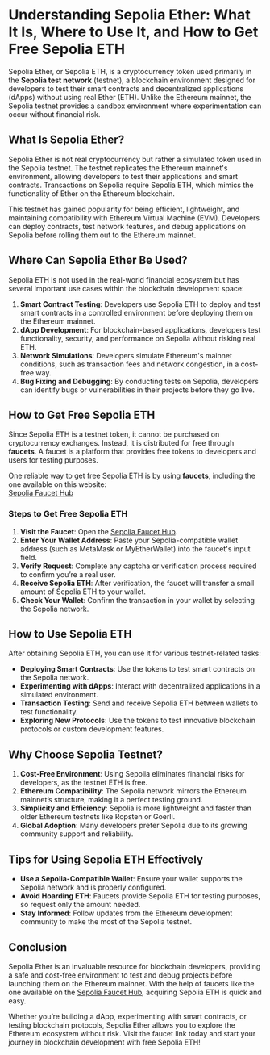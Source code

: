 # Understanding Sepolia Ether: What It Is, Where to Use It, and How to Get Free Sepolia ETH

Sepolia Ether, or Sepolia ETH, is a cryptocurrency token used primarily in the **Sepolia test network** (testnet), a blockchain environment designed for developers to test their smart contracts and decentralized applications (dApps) without using real Ether (ETH). Unlike the Ethereum mainnet, the Sepolia testnet provides a sandbox environment where experimentation can occur without financial risk.

## What Is Sepolia Ether?

Sepolia Ether is not real cryptocurrency but rather a simulated token used in the Sepolia testnet. The testnet replicates the Ethereum mainnet's environment, allowing developers to test their applications and smart contracts. Transactions on Sepolia require Sepolia ETH, which mimics the functionality of Ether on the Ethereum blockchain.

This testnet has gained popularity for being efficient, lightweight, and maintaining compatibility with Ethereum Virtual Machine (EVM). Developers can deploy contracts, test network features, and debug applications on Sepolia before rolling them out to the Ethereum mainnet.

## Where Can Sepolia Ether Be Used?

Sepolia ETH is not used in the real-world financial ecosystem but has several important use cases within the blockchain development space:

1. **Smart Contract Testing**: Developers use Sepolia ETH to deploy and test smart contracts in a controlled environment before deploying them on the Ethereum mainnet.
2. **dApp Development**: For blockchain-based applications, developers test functionality, security, and performance on Sepolia without risking real ETH.
3. **Network Simulations**: Developers simulate Ethereum's mainnet conditions, such as transaction fees and network congestion, in a cost-free way.
4. **Bug Fixing and Debugging**: By conducting tests on Sepolia, developers can identify bugs or vulnerabilities in their projects before they go live.

## How to Get Free Sepolia ETH

Since Sepolia ETH is a testnet token, it cannot be purchased on cryptocurrency exchanges. Instead, it is distributed for free through **faucets**. A faucet is a platform that provides free tokens to developers and users for testing purposes.

One reliable way to get free Sepolia ETH is by using **faucets**, including the one available on this website:  
[Sepolia Faucet Hub](https://sites.google.com/view/sepoliafaucethub/home)

### Steps to Get Free Sepolia ETH

1. **Visit the Faucet**: Open the [Sepolia Faucet Hub](https://sites.google.com/view/sepoliafaucethub/home).
2. **Enter Your Wallet Address**: Paste your Sepolia-compatible wallet address (such as MetaMask or MyEtherWallet) into the faucet's input field.
3. **Verify Request**: Complete any captcha or verification process required to confirm you’re a real user.
4. **Receive Sepolia ETH**: After verification, the faucet will transfer a small amount of Sepolia ETH to your wallet.
5. **Check Your Wallet**: Confirm the transaction in your wallet by selecting the Sepolia network.

## How to Use Sepolia ETH

After obtaining Sepolia ETH, you can use it for various testnet-related tasks:

- **Deploying Smart Contracts**: Use the tokens to test smart contracts on the Sepolia network.
- **Experimenting with dApps**: Interact with decentralized applications in a simulated environment.
- **Transaction Testing**: Send and receive Sepolia ETH between wallets to test functionality.
- **Exploring New Protocols**: Use the tokens to test innovative blockchain protocols or custom development features.

## Why Choose Sepolia Testnet?

1. **Cost-Free Environment**: Using Sepolia eliminates financial risks for developers, as the testnet ETH is free.
2. **Ethereum Compatibility**: The Sepolia network mirrors the Ethereum mainnet’s structure, making it a perfect testing ground.
3. **Simplicity and Efficiency**: Sepolia is more lightweight and faster than older Ethereum testnets like Ropsten or Goerli.
4. **Global Adoption**: Many developers prefer Sepolia due to its growing community support and reliability.

## Tips for Using Sepolia ETH Effectively

- **Use a Sepolia-Compatible Wallet**: Ensure your wallet supports the Sepolia network and is properly configured.
- **Avoid Hoarding ETH**: Faucets provide Sepolia ETH for testing purposes, so request only the amount needed.
- **Stay Informed**: Follow updates from the Ethereum development community to make the most of the Sepolia testnet.

## Conclusion

Sepolia Ether is an invaluable resource for blockchain developers, providing a safe and cost-free environment to test and debug projects before launching them on the Ethereum mainnet. With the help of faucets like the one available on the [Sepolia Faucet Hub](https://sites.google.com/view/sepoliafaucethub/home), acquiring Sepolia ETH is quick and easy.

Whether you’re building a dApp, experimenting with smart contracts, or testing blockchain protocols, Sepolia Ether allows you to explore the Ethereum ecosystem without risk. Visit the faucet link today and start your journey in blockchain development with free Sepolia ETH!
